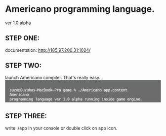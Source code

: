 # Americano programming language.
ver 1.0 alpha

## STEP ONE:
documentstion: http://185.97.200.31:1024/

## STEP TWO:
launch Americano compiler. That's really easy...
![screenshot](screen-shot-1.png)

## STEP THREE:
write ./app in your console or double click on app icon.
